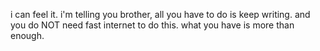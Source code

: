 i can feel it.
i'm telling you brother, all you have to do is keep writing.
and you do NOT need fast internet to do this. what you have is more than enough.
